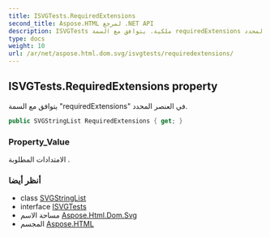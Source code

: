 ```yaml
---
title: ISVGTests.RequiredExtensions
second_title: Aspose.HTML لمرجع .NET API
description: ISVGTests ملكية. يتوافق مع السمة requiredExtensions في العنصر المحدد.
type: docs
weight: 10
url: /ar/net/aspose.html.dom.svg/isvgtests/requiredextensions/
---
```

## ISVGTests.RequiredExtensions property

يتوافق مع السمة "requiredExtensions" في العنصر المحدد.

```csharp
public SVGStringList RequiredExtensions { get; }
```

### Property_Value

الامتدادات المطلوبة .

### أنظر أيضا

* class [SVGStringList](../../../aspose.html.dom.svg.datatypes/svgstringlist/)
* interface [ISVGTests](../)
* مساحة الاسم [Aspose.Html.Dom.Svg](../../isvgtests/)
* المجسم [Aspose.HTML](../../../)


